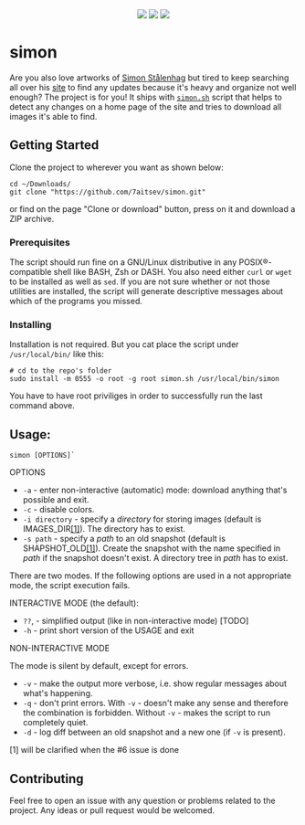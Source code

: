 <div align='center'>
  <div>
    <img src="https://forthebadge.com/images/badges/for-you.svg"/> 
    <img src="https://forthebadge.com/images/badges/built-with-love.svg"/> 
    <img src="https://forthebadge.com/images/badges/uses-badges.svg"/>
  </div>
</div>

# simon

Are you also love artworks of [Simon Stålenhag][twitter] but tired to keep searching all over his [site][] to find any updates because it's heavy and organize not well enough? The project is for you! It ships with [`simon.sh`](simon.sh) script that helps to detect any changes on a home page of the site and tries to download all images it's able to find.

[twitter]: https://twitter.com/simonstalenhag?lang=en
[site]: http://simonstalenhag.se

## Getting Started

Clone the project to wherever you want as shown below:

```shell
cd ~/Downloads/
git clone "https://github.com/7aitsev/simon.git"
```

or find on the page "Clone or download" button, press on it and download a ZIP archive.

### Prerequisites

The script should run fine on a GNU/Linux distributive in any POSIX®-compatible shell like BASH, Zsh or DASH. You also need either `curl` or `wget` to be installed as well as `sed`. If you are not sure whether or not those utilities are installed, the script will generate descriptive messages about which of the programs you missed.

### Installing

Installation is not required. But you cat place the script under `/usr/local/bin/` like this:

```shell
# cd to the repo's folder
sudo install -m 0555 -o root -g root simon.sh /usr/local/bin/simon
```

You have to have root priviliges in order to successfully run the last command above.

## Usage:

```
simon [OPTIONS]`
```

OPTIONS

* `-a` - enter non-interactive (automatic) mode: download anything that's possible and exit.
* `-c` - disable colors.
* `-i directory` - specify a *directory* for storing images (default is IMAGES_DIR[\[1\]](#ref)). The directory has to exist.
* `-s path` - specify a *path* to an old snapshot (default is SHAPSHOT_OLD[\[1\]](#ref)). Create the snapshot with the name specified in *path* if the snapshot doesn't exist. A directory tree in *path* has to exist.

There are two modes. If the following options are used in a not appropriate mode, the script execution fails.

INTERACTIVE MODE (the default):

* `??`, - simplified output (like in non-interactive mode) [TODO]
* `-h` - print short version of the USAGE and exit

NON-INTERACTIVE MODE

The mode is silent by default, except for errors.

* `-v` - make the output more verbose, i.e. show regular messages about what's happening.
* `-q` - don't print errors. With `-v` - doesn't make any sense and therefore the combination is forbidden. Without `-v` - makes the script to run completely quiet.
* `-d` - log diff between an old snapshot and a new one (if `-v` is present).

<a name="ref"></a>
\[1\] will be clarified when the #6 issue is done

## Contributing

Feel free to open an issue with any question or problems related to the project. Any ideas or pull request would be welcomed.
